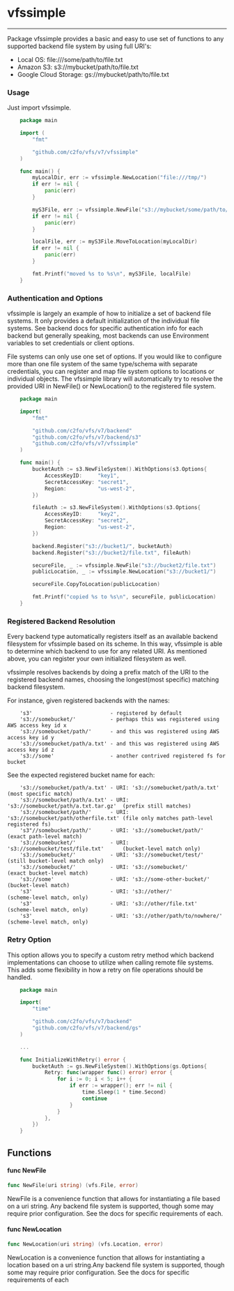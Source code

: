 # vfssimple

---

Package vfssimple provides a basic and easy to use set of functions to any
supported backend file system by using full URI's:

* Local OS:             file:///some/path/to/file.txt
* Amazon S3:            s3://mybucket/path/to/file.txt
* Google Cloud Storage: gs://mybucket/path/to/file.txt

### Usage

Just import vfssimple.

```go
	package main

	import (
		"fmt"

		"github.com/c2fo/vfs/v7/vfssimple"
	)

	func main() {
		myLocalDir, err := vfssimple.NewLocation("file:///tmp/")
		if err != nil {
			panic(err)
		}

		myS3File, err := vfssimple.NewFile("s3://mybucket/some/path/to/key.txt")
		if err != nil {
			panic(err)
		}

		localFile, err := myS3File.MoveToLocation(myLocalDir)
		if err != nil {
			panic(err)
		}

		fmt.Printf("moved %s to %s\n", myS3File, localFile)
	}
```

### Authentication and Options

vfssimple is largely an example of how to initialize a set of backend file systems.  It only provides a default
initialization of the individual file systems.  See backend docs for specific authentication info for each backend but
generally speaking, most backends can use Environment variables to set credentials or client options.

File systems can only use one set of options. If you would like to configure more than one file system of the same type/schema with separate credentials,
you can register and map file system options to locations or individual objects. The vfssimple library will automatically try to
resolve the provided URI in NewFile() or NewLocation() to the registered file system.

```go
	package main

	import(
		"fmt"

		"github.com/c2fo/vfs/v7/backend"
		"github.com/c2fo/vfs/v7/backend/s3"
		"github.com/c2fo/vfs/v7/vfssimple"
	)

	func main() {
		bucketAuth := s3.NewFileSystem().WithOptions(s3.Options{
			AccessKeyID:     "key1",
			SecretAccessKey: "secret1",
			Region:          "us-west-2",
		})

		fileAuth := s3.NewFileSystem().WithOptions(s3.Options{
			AccessKeyID:     "key2",
			SecretAccessKey: "secret2",
			Region:          "us-west-2",
		})

		backend.Register("s3://bucket1/", bucketAuth)
		backend.Register("s3://bucket2/file.txt", fileAuth)

		secureFile, _ := vfssimple.NewFile("s3://bucket2/file.txt")
		publicLocation, _ := vfssimple.NewLocation("s3://bucket1/")

		secureFile.CopyToLocation(publicLocation)

		fmt.Printf("copied %s to %s\n", secureFile, publicLocation)
	}
```

### Registered Backend Resolution

Every backend type automatically registers itself as an available backend filesystem for vfssimple based on its scheme.  In this way,
vfssimple is able to determine which backend to use for any related URI.  As mentioned above, you can register your own initialized
filesystem as well.

vfssimple resolves backends by doing a prefix match of the URI to the registered backend names, choosing the longest(most specific) matching
backend filesystem.

For instance, given registered backends with the names:

```
	's3'                         - registered by default
	's3://somebucket/'           - perhaps this was registered using AWS access key id x
	's3://somebucket/path/'      - and this was registered using AWS access key id y
	's3://somebucket/path/a.txt' - and this was registered using AWS access key id z
	's3://some'                  - another contrived registered fs for bucket
```

See the expected registered bucket name for each:

```
	's3://somebucket/path/a.txt' - URI: 's3://somebucket/path/a.txt'         (most specific match)
	's3://somebucket/path/a.txt' - URI: 's3://somebucket/path/a.txt.tar.gz'  (prefix still matches)
	's3://somebucket/path/'      - URI: 's3://somebucket/path/otherfile.txt' (file only matches path-level registered fs)
	's3"//somebucket/path/'      - URI: 's3://somebucket/path/'              (exact path-level match)
	's3://somebucket/'           - URI: 's3://somebucket/test/file.txt'      (bucket-level match only)
	's3://somebucket/'           - URI: 's3://somebucket/test/'              (still bucket-level match only)
	's3://somebucket/'           - URI: 's3://somebucket/'                   (exact bucket-level match)
	's3://some'                  - URI: 's3://some-other-bucket/'            (bucket-level match)
	's3'                         - URI: 's3://other/'                        (scheme-level match, only)
	's3'                         - URI: 's3://other/file.txt'                (scheme-level match, only)
	's3'                         - URI: 's3://other/path/to/nowhere/'        (scheme-level match, only)
```

### Retry Option

This option allows you to specify a custom retry method which backend implementations can choose to utilize
when calling remote file systems. This adds some flexibility in how a retry on file operations should be handled.

```go
    package main

    import(
        "time"

        "github.com/c2fo/vfs/v7/backend"
        "github.com/c2fo/vfs/v7/backend/gs"
    )

    ...

    func InitializeWithRetry() error {
        bucketAuth := gs.NewFileSystem().WithOptions(gs.Options{
            Retry: func(wrapper func() error) error {
                for i := 0; i < 5; i++ {
                    if err := wrapper(); err != nil {
                        time.Sleep(1 * time.Second)
                        continue
                    }
                }
            },
        })
    }
```

## Functions

#### func  NewFile

```go
func NewFile(uri string) (vfs.File, error)
```
NewFile is a convenience function that allows for instantiating a file based on
a uri string. Any backend file system is supported, though some may require prior
configuration. See the docs for specific requirements of each.

#### func  NewLocation

```go
func NewLocation(uri string) (vfs.Location, error)
```
NewLocation is a convenience function that allows for instantiating a location
based on a uri string.Any backend file system is supported, though some may
require prior configuration. See the docs for specific requirements of each
